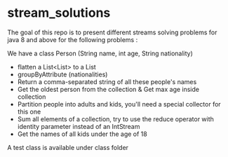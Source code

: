 # stream_solutions
The goal of this repo is to present different streams solving problems for java 8 and above  for the following problems : 

We have a class Person (String name, int age, String nationality) 

- flatten a List<List<T>> to a List<String>
- groupByAttribute (nationalities)
- Return a comma-separated string of all these people's names
- Get the oldest person from the collection & Get max age inside collection
- Partition people into adults and kids, you'll need a special collector for this one
- Sum all elements of a collection, try to use the reduce operator with identity parameter instead of an IntStream
- Get the names of all kids under the age of 18

A test class is available under class folder 

